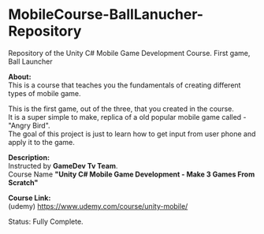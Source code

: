 # MobileCourse-BallLanucher-Repository
Repository of the Unity C# Mobile Game Development Course. First game, Ball Launcher <br/>

**About:** <br />
This is a course that teaches you the fundamentals of creating different types of mobile game. <br />

This is the first game, out of the three, that you created in the course. <br/>
It is a super simple to make, replica of a old popular mobile game called - "Angry Bird". <br/>
The goal of this project is just to learn how to get input from user phone and apply it to the game. <br/>

**Description:** <br />
Instructed by **GameDev Tv Team**. <br />
Course Name **"Unity C# Mobile Game Development - Make 3 Games From Scratch"** <br />
 
**Course Link:** <br />
(udemy) https://www.udemy.com/course/unity-mobile/ <br />
 
Status: Fully Complete.<br />
